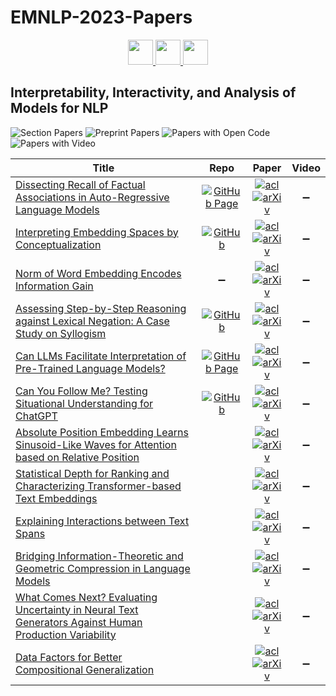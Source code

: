 # EMNLP-2023-Papers

<div align="center">
    <a href="https://github.com/DmitryRyumin/EMNLP-2023-Papers/blob/main/sections/phonology-morphology-and-word-segmentation.md">
        <img src="https://cdn.jsdelivr.net/gh/DmitryRyumin/NewEraAI-Papers@main/images/left.svg" width="40" alt="" />
    </a>
    <a href="https://github.com/DmitryRyumin/EMNLP-2023-Papers/">
        <img src="https://cdn.jsdelivr.net/gh/DmitryRyumin/NewEraAI-Papers@main/images/home.svg" width="40" alt="" />
    </a>
    <a href="https://github.com/DmitryRyumin/EMNLP-2023-Papers/blob/main/sections/language-grounding-to-vision-robotics-and-beyond.md">
        <img src="https://cdn.jsdelivr.net/gh/DmitryRyumin/NewEraAI-Papers@main/images/right.svg" width="40" alt="" />
    </a>
</div>

## Interpretability, Interactivity, and Analysis of Models for NLP

![Section Papers](https://img.shields.io/badge/Section%20Papers-12-42BA16) ![Preprint Papers](https://img.shields.io/badge/Preprint%20Papers-soon-b31b1b) ![Papers with Open Code](https://img.shields.io/badge/Papers%20with%20Open%20Code-soon-1D7FBF) ![Papers with Video](https://img.shields.io/badge/Papers%20with%20Video-0-FF0000)

<!-- 210, 299 -->
| **Title** | **Repo** | **Paper** | **Video** |
|-----------|:--------:|:---------:|:---------:|
| [Dissecting Recall of Factual Associations in Auto-Regressive Language Models](https://aclanthology.org/2023.emnlp-main.751) | [![GitHub Page](https://img.shields.io/badge/GitHub-Page-159957.svg)](https://github.com/google-research/google-research/tree/master/dissecting_factual_predictions) | [![acl](https://img.shields.io/badge/pdf-ACL%20Anthology-CBCBCC.svg)](https://aclanthology.org/2023.emnlp-main.751.pdf) <br /> [![arXiv](https://img.shields.io/badge/arXiv-2304.14767-b31b1b.svg)](http://arxiv.org/abs/2304.14767) | :heavy_minus_sign: |
| [Interpreting Embedding Spaces by Conceptualization](https://aclanthology.org/2023.emnlp-main.106) | [![GitHub](https://img.shields.io/github/stars/adiSimhi/Interpreting-Embedding-Spaces-by-Conceptualization)](https://github.com/adiSimhi/Interpreting-Embedding-Spaces-by-Conceptualization) | [![acl](https://img.shields.io/badge/pdf-ACL%20Anthology-CBCBCC.svg)](https://aclanthology.org/2023.emnlp-main.106.pdf) <br /> [![arXiv](https://img.shields.io/badge/arXiv-2209.00445-b31b1b.svg)](http://arxiv.org/abs/2209.00445) | :heavy_minus_sign: |
| [Norm of Word Embedding Encodes Information Gain](https://aclanthology.org/2023.emnlp-main.131) | :heavy_minus_sign: | [![acl](https://img.shields.io/badge/pdf-ACL%20Anthology-CBCBCC.svg)](https://aclanthology.org/2023.emnlp-main.131.pdf) <br /> [![arXiv](https://img.shields.io/badge/arXiv-2212.09663-b31b1b.svg)](http://arxiv.org/abs/2212.09663) | :heavy_minus_sign: |
| [Assessing Step-by-Step Reasoning against Lexical Negation: A Case Study on Syllogism](https://aclanthology.org/2023.emnlp-main.912) | [![GitHub](https://img.shields.io/github/stars/muyo8692/stepbystep-reasoning-vs-negation)](https://github.com/muyo8692/stepbystep-reasoning-vs-negation) | [![acl](https://img.shields.io/badge/pdf-ACL%20Anthology-CBCBCC.svg)](https://aclanthology.org/2023.emnlp-main.912.pdf) <br /> [![arXiv](https://img.shields.io/badge/arXiv-2310.14868-b31b1b.svg)](http://arxiv.org/abs/2310.14868) | :heavy_minus_sign: |
| [Can LLMs Facilitate Interpretation of Pre-Trained Language Models?](https://aclanthology.org/2023.emnlp-main.196) | [![GitHub Page](https://img.shields.io/badge/GitHub-Page-159957.svg)](https://neurox.qcri.org/projects/transformers-concept-net/) | [![acl](https://img.shields.io/badge/pdf-ACL%20Anthology-CBCBCC.svg)](https://aclanthology.org/2023.emnlp-main.196.pdf) <br /> [![arXiv](https://img.shields.io/badge/arXiv-2305.13386-b31b1b.svg)](http://arxiv.org/abs/2305.13386) | :heavy_minus_sign: |
| [Can You Follow Me? Testing Situational Understanding for ChatGPT](https://aclanthology.org/2023.emnlp-main.394) | [![GitHub](https://img.shields.io/github/stars/yangalan123/SituationalTesting)](https://github.com/yangalan123/SituationalTesting) | [![acl](https://img.shields.io/badge/pdf-ACL%20Anthology-CBCBCC.svg)](https://aclanthology.org/2023.emnlp-main.394.pdf) <br /> [![arXiv](https://img.shields.io/badge/arXiv-2310.16135-b31b1b.svg)](http://arxiv.org/abs/2310.16135) | :heavy_minus_sign: |
| [Absolute Position Embedding Learns Sinusoid-Like Waves for Attention based on Relative Position]() |  | [![acl](https://img.shields.io/badge/pdf-ACL%20Anthology-CBCBCC.svg)](https://aclanthology.org/2023.emnlp-main.423.pdf) <br /> [![arXiv](https://img.shields.io/badge/arXiv-2310.07487-b31b1b.svg)](http://arxiv.org/abs/2310.07487) | :heavy_minus_sign: |
| [Statistical Depth for Ranking and Characterizing Transformer-based Text Embeddings]() |  | [![acl](https://img.shields.io/badge/pdf-ACL%20Anthology-CBCBCC.svg)](https://aclanthology.org/2023.emnlp-main.423.pdf) <br /> [![arXiv](https://img.shields.io/badge/arXiv-2310.07487-b31b1b.svg)](http://arxiv.org/abs/2310.07487) | :heavy_minus_sign: |
| [Explaining Interactions between Text Spans]() |  | [![acl](https://img.shields.io/badge/pdf-ACL%20Anthology-CBCBCC.svg)](https://aclanthology.org/2023.emnlp-main.423.pdf) <br /> [![arXiv](https://img.shields.io/badge/arXiv-2310.07487-b31b1b.svg)](http://arxiv.org/abs/2310.07487) | :heavy_minus_sign: |
| [Bridging Information-Theoretic and Geometric Compression in Language Models]() |  | [![acl](https://img.shields.io/badge/pdf-ACL%20Anthology-CBCBCC.svg)](https://aclanthology.org/2023.emnlp-main.423.pdf) <br /> [![arXiv](https://img.shields.io/badge/arXiv-2310.07487-b31b1b.svg)](http://arxiv.org/abs/2310.07487) | :heavy_minus_sign: |
| [What Comes Next? Evaluating Uncertainty in Neural Text Generators Against Human Production Variability]() |  | [![acl](https://img.shields.io/badge/pdf-ACL%20Anthology-CBCBCC.svg)](https://aclanthology.org/2023.emnlp-main.423.pdf) <br /> [![arXiv](https://img.shields.io/badge/arXiv-2310.07487-b31b1b.svg)](http://arxiv.org/abs/2310.07487) | :heavy_minus_sign: |
| [Data Factors for Better Compositional Generalization]() |  | [![acl](https://img.shields.io/badge/pdf-ACL%20Anthology-CBCBCC.svg)](https://aclanthology.org/2023.emnlp-main.423.pdf) <br /> [![arXiv](https://img.shields.io/badge/arXiv-2310.07487-b31b1b.svg)](http://arxiv.org/abs/2310.07487) | :heavy_minus_sign: |
